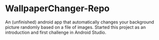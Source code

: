 # WallpaperChanger-Repo
An (unfinished) android app that automatically changes your background picture randomly based on a file of images. 
Started this project as an introduction and first challenge in Android Studio. 
